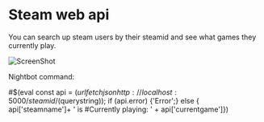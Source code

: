 # Steam web api

You can search up steam users by their steamid and see what games they currently play.

![ScreenShot](https://i.imgur.com/f6VKeuQ.png)

Nightbot command: 

#$(eval const api = $(urlfetch json http://localhost:5000/steamid/$(querystring)); if (api.error) {'Error';} else { api['steamname']+ ' is #Currently playing: ' + api['currentgame']})
